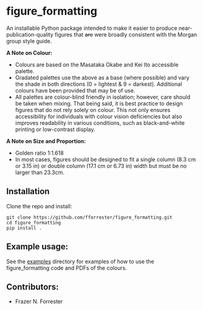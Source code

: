 # figure_formatting

An installable Python package intended to make it easier to produce near-publication-quality figures that ~~are~~ were broadly consistent with the Morgan group style guide.

**A Note on Colour:** 
- Colours are based on the Masataka Okabe and Kei Ito accessible palette.
- Gradated palettes use the above as a base (where possible) and vary the shade in both directions (0 = lightest & 9 = darkest). Additional colours have been provided that may be of use.
- All palettes are colour-blind friendly in isolation; however, care should be taken when mixing. That being said, it is best practice to design figures that do not rely solely on colour. This not only ensures accessibility for individuals with colour vision deficiencies but also improves readability in various conditions, such as black-and-white printing or low-contrast display.

**A Note on Size and Proportion:**
- Golden ratio 1:1.618
- In most cases, figures should be designed to fit a single column (8.3 cm or 3.15 in) or double column (17.1 cm or 6.73 in) width but must be no larger than 23.3cm.

## Installation

Clone the repo and install:
```
git clone https://github.com/fforrester/figure_formatting.git
cd figure_formatting
pip install .
```

## Example usage:
See the [examples](./examples) directory for examples of how to use the figure_formatting code and PDFs of the colours.

## Contributors:
- Frazer N. Forrester 
